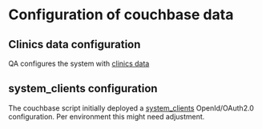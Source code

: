# Configuration of couchbase data

## Clinics data configuration

QA configures the system with [clinics data](https://github.com/Monsenso/migration)

## system_clients configuration

The couchbase script initially deployed a [system_clients](/couchbase/auth-bucket/docs/system_clients.json) OpenId/OAuth2.0 configuration. Per environment this might need adjustment.